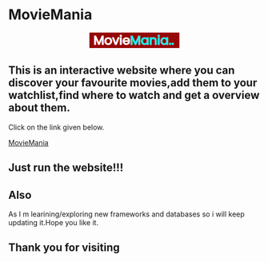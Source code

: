 # MovieMania

<p align="center">
<img src="https://github.com/AjaySh1/MovieMania/blob/main/MovieMania.png" width="auto" height="auto" />
</p>

 
## This is an interactive website where you can discover your favourite movies,add them to your watchlist,find where to watch and get a overview about them.
Click on the link given below.

<p align="left">
    <a href="https://ajaysh1.github.io/MovieMania/">MovieMania</a>
    <p>
     


## Just run the website!!!


## Also

As I m learining/exploring new frameworks and databases so i will keep updating it.Hope you like it.


## Thank you for visiting 

<br />

